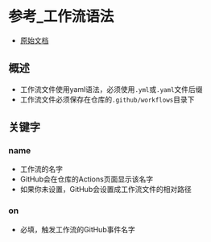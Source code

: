


# 参考_工作流语法

* [原始文档](https://docs.github.com/en/actions/reference/workflow-syntax-for-github-actions)



## 概述
* 工作流文件使用yaml语法，必须使用`.yml`或`.yaml`文件后缀
* 工作流文件必须保存在仓库的`.github/workflows`目录下




## 关键字

### name
* 工作流的名字
* GitHub会在仓库的Actions页面显示该名字
* 如果你未设置，GitHub会设置成工作流文件的相对路径


### on
* 必填，触发工作流的GitHub事件名字

